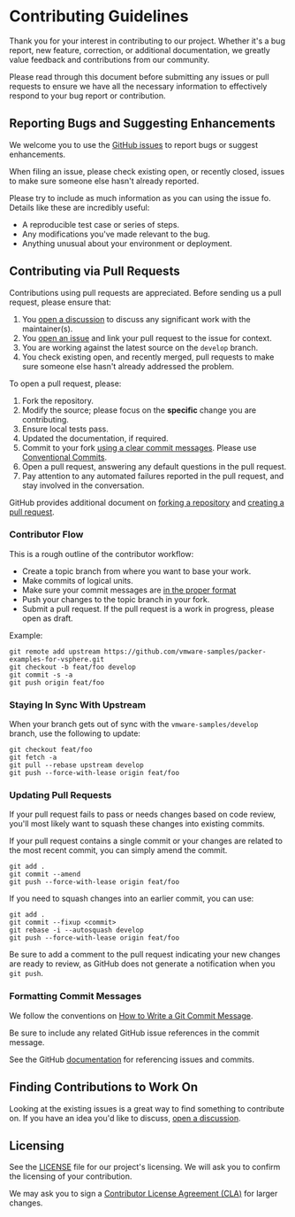 # Contributing Guidelines

Thank you for your interest in contributing to our project. Whether it's a bug report, new feature,
correction, or additional documentation, we greatly value feedback and contributions from our
community.

Please read through this document before submitting any issues or pull requests to ensure we have
all the necessary information to effectively respond to your bug report or contribution.

## Reporting Bugs and Suggesting Enhancements

We welcome you to use the [GitHub issues][gh-issues] to report bugs or suggest enhancements.

When filing an issue, please check existing open, or recently closed, issues to make sure someone
else hasn't already reported.

Please try to include as much information as you can using the issue fo. Details like these are
incredibly useful:

- A reproducible test case or series of steps.
- Any modifications you've made relevant to the bug.
- Anything unusual about your environment or deployment.

## Contributing via Pull Requests

Contributions using pull requests are appreciated. Before sending us a pull request, please ensure
that:

1. You [open a discussion][gh-discussions] to discuss any significant work with the maintainer(s).
2. You [open an issue][gh-issues] and link your pull request to the issue for context.
3. You are working against the latest source on the `develop` branch.
4. You check existing open, and recently merged, pull requests to make sure someone else hasn't
   already addressed the problem.

To open a pull request, please:

1. Fork the repository.
2. Modify the source; please focus on the **specific** change you are contributing.
3. Ensure local tests pass.
4. Updated the documentation, if required.
5. Commit to your fork [using a clear commit messages][git-commit]. Please use [Conventional Commits][conventional-commits].
6. Open a pull request, answering any default questions in the pull request.
7. Pay attention to any automated failures reported in the pull request, and stay involved in the
   conversation.

GitHub provides additional document on [forking a repository][gh-forks] and [creating a pull request][gh-pull-requests].

### Contributor Flow

This is a rough outline of the contributor workflow:

- Create a topic branch from where you want to base your work.
- Make commits of logical units.
- Make sure your commit messages are [in the proper format][conventional-commits]
- Push your changes to the topic branch in your fork.
- Submit a pull request. If the pull request is a work in progress, please open as draft.

Example:

```shell
git remote add upstream https://github.com/vmware-samples/packer-examples-for-vsphere.git
git checkout -b feat/foo develop
git commit -s -a
git push origin feat/foo
```

### Staying In Sync With Upstream

When your branch gets out of sync with the `vmware-samples/develop` branch, use the following to
update:

```shell
git checkout feat/foo
git fetch -a
git pull --rebase upstream develop
git push --force-with-lease origin feat/foo
```

### Updating Pull Requests

If your pull request fails to pass or needs changes based on code review, you'll most likely want to
squash these changes into existing commits.

If your pull request contains a single commit or your changes are related to the most recent commit,
you can simply amend the commit.

```shell
git add .
git commit --amend
git push --force-with-lease origin feat/foo
```

If you need to squash changes into an earlier commit, you can use:

```shell
git add .
git commit --fixup <commit>
git rebase -i --autosquash develop
git push --force-with-lease origin feat/foo
```

Be sure to add a comment to the pull request indicating your new changes are ready to review, as
GitHub does not generate a notification when you `git push`.

### Formatting Commit Messages

We follow the conventions on [How to Write a Git Commit Message][git-commit].

Be sure to include any related GitHub issue references in the commit message.

See the GitHub [documentation][gh-markdown] for referencing issues and commits.

## Finding Contributions to Work On

Looking at the existing issues is a great way to find something to contribute on. If you have an
idea you'd like to discuss, [open a discussion][gh-discussions].

## Licensing

See the [LICENSE][license] file for our project's licensing. We will ask you to confirm the
licensing of your contribution.

We may ask you to sign a [Contributor License Agreement (CLA)][cla]
for larger changes.

[cla]: http://en.wikipedia.org/wiki/Contributor_License_Agreement
[conventional-commits]: https://conventionalcommits.org
[gh-discussions]: https://github.com/vmware-samples/packer-examples-for-vsphere/discussions
[gh-forks]: https://docs.github.com/en/pull-requests/collaborating-with-pull-requests/working-with-forks/fork-a-repo
[gh-issues]: https://github.com/vmware-samples/packer-examples-for-vsphere/issues
[gh-markdown]: https://docs.github.com/en/get-started/writing-on-github/getting-started-with-writing-and-formatting-on-github
[gh-pull-requests]: https://docs.github.com/en/pull-requests/collaborating-with-pull-requests/proposing-changes-to-your-work-with-pull-requests/creating-a-pull-request
[git-commit]: https://cbea.ms/git-commit
[license]: LICENSE
